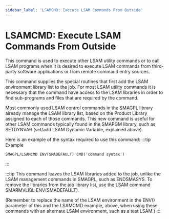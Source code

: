 ```yaml
---
sidebar_label: 'LSAMCMD: Execute LSAM Commands From Outside'
---
```

# LSAMCMD: Execute LSAM Commands From Outside

This command is used to execute other LSAM utility commands or to call LSAM programs when it is desired to execute LSAM commands from third-party software applications or from remote command entry sources.

This command supplies the special routines that first add the LSAM environment library list to the job. For most LSAM utility commands it is necessary that the command have access to the LSAM libraries in order to find sub-programs and files that are required by the command.

Most commonly used LSAM control commands in the SMAGPL library already manage the LSAM library list, based on the Product Library assigned to each of those commands. This new command is useful for other LSAM commands typically found in the SMAPGM library, such as SETDYNVAR (set/add LSAM Dynamic Variable, explained above).

Here is an example of the syntax required to use this command:
:::tip Example
```
SMAGPL/LSAMCMD ENV(SMADEFAULT) CMD('command syntax')
```
:::

:::tip
This command leaves the LSAM libraries added to the job, unlike the LSAM management commands in SMAGPL, such as ENDSMASYS. To remove the libraries from the job library list, use the LSAM command SMARMVLIBL ENV(SMADEFAULT).

(Remember to replace the name of the LSAM environment in the ENV() parameter of this and the LSAMCMD example, above, when using these commands with an alternate LSAM environment, such as a test LSAM.)
:::
